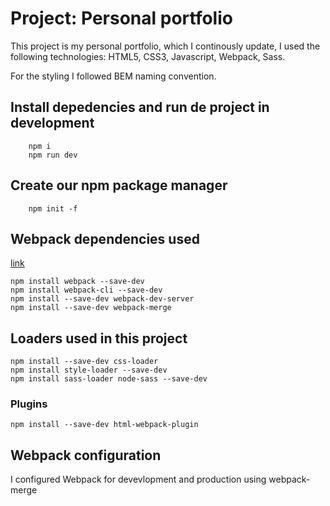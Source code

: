 # Project: Personal portfolio

This project is my personal portfolio, which I continously update, I used the following technologies:
HTML5, CSS3, Javascript, Webpack, Sass.

For the styling I followed BEM naming convention.

## Install depedencies and run de project in development

```npm
    npm i
    npm run dev
```

## Create our npm package manager

```npm
    npm init -f
```

## Webpack dependencies used

[link](https://webpack.js.org/guides/getting-started)

```npm
npm install webpack --save-dev
npm install webpack-cli --save-dev
npm install --save-dev webpack-dev-server
npm install --save-dev webpack-merge
```

## Loaders used in this project

```npm
npm install --save-dev css-loader
npm install style-loader --save-dev
npm install sass-loader node-sass --save-dev
```

### Plugins

```npm
npm install --save-dev html-webpack-plugin
```

## Webpack configuration

I configured Webpack for devevlopment and production using webpack-merge
